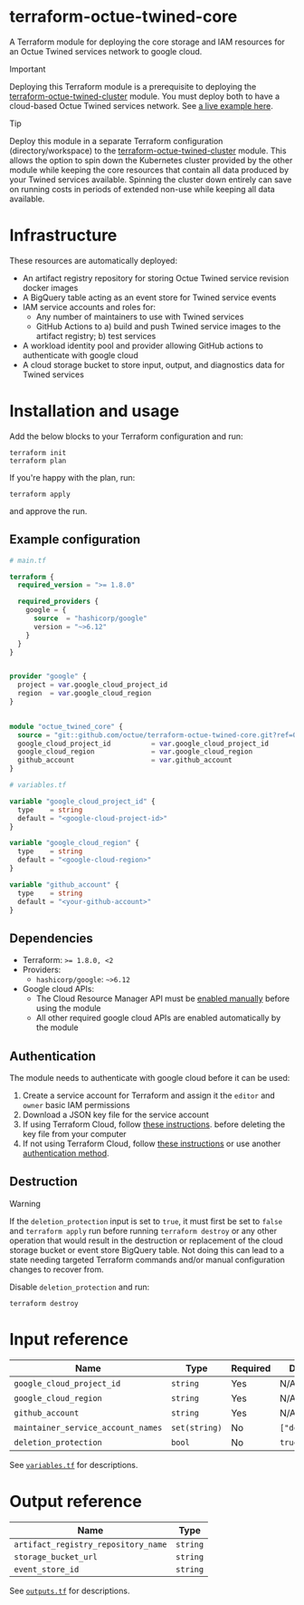 # terraform-octue-twined-core
A Terraform module for deploying the core storage and IAM resources for an Octue Twined services network to google cloud.  

> [!IMPORTANT]
> Deploying this Terraform module is a prerequisite to deploying the [terraform-octue-twined-cluster](https://github.com/octue/terraform-octue-twined-cluster)
> module. You must deploy both to have a cloud-based Octue Twined services network. See [a live example here](https://github.com/octue/twined-infrastructure).

> [!TIP]
> Deploy this module in a separate Terraform configuration (directory/workspace) to the [terraform-octue-twined-cluster](https://github.com/octue/terraform-octue-twined-cluster)
> module. This allows the option to spin down the Kubernetes cluster provided by the other module while keeping the core
> resources that contain all data produced by your Twined services available. Spinning the cluster down entirely can 
> save on running costs in periods of extended non-use while keeping all data available.

# Infrastructure
These resources are automatically deployed:
- An artifact registry repository for storing Octue Twined service revision docker images
- A BigQuery table acting as an event store for Twined service events
- IAM service accounts and roles for:
  - Any number of maintainers to use with Twined services
  - GitHub Actions to a) build and push Twined service images to the artifact registry; b) test services
- A workload identity pool and provider allowing GitHub actions to authenticate with google cloud
- A cloud storage bucket to store input, output, and diagnostics data for Twined services


# Installation and usage
Add the below blocks to your Terraform configuration and run:
```shell
terraform init
terraform plan
```

If you're happy with the plan, run:
```shell
terraform apply
```
and approve the run.

## Example configuration

```terraform
# main.tf

terraform {
  required_version = ">= 1.8.0"

  required_providers {
    google = {
      source  = "hashicorp/google"
      version = "~>6.12"
    }
  }
}


provider "google" {
  project = var.google_cloud_project_id
  region  = var.google_cloud_region
}
        

module "octue_twined_core" {
  source = "git::github.com/octue/terraform-octue-twined-core.git?ref=0.1.2"
  google_cloud_project_id          = var.google_cloud_project_id
  google_cloud_region              = var.google_cloud_region
  github_account                   = var.github_account
}
```

```terraform
# variables.tf

variable "google_cloud_project_id" {
  type    = string
  default = "<google-cloud-project-id>"
}

variable "google_cloud_region" {
  type    = string
  default = "<google-cloud-region>"
}

variable "github_account" {
  type    = string
  default = "<your-github-account>"
}
```

## Dependencies
- Terraform: `>= 1.8.0, <2`
- Providers:
  - `hashicorp/google`: `~>6.12`
- Google cloud APIs:
  - The Cloud Resource Manager API must be [enabled manually](https://console.developers.google.com/apis/api/cloudresourcemanager.googleapis.com) 
    before using the module
  - All other required google cloud APIs are enabled automatically by the module 

## Authentication
The module needs to authenticate with google cloud before it can be used:

1. Create a service account for Terraform and assign it the `editor` and `owner` basic IAM permissions
2. Download a JSON key file for the service account
3. If using Terraform Cloud, follow [these instructions](https://registry.terraform.io/providers/hashicorp/google/latest/docs/guides/provider_reference#using-terraform-cloud).
   before deleting the key file from your computer 
4. If not using Terraform Cloud, follow [these instructions](https://registry.terraform.io/providers/hashicorp/google/latest/docs/guides/provider_reference#authentication-configuration)
   or use another [authentication method](https://registry.terraform.io/providers/hashicorp/google/latest/docs/guides/provider_reference#authentication).


## Destruction
> [!WARNING]
> If the `deletion_protection` input is set to `true`, it must first be set to `false` and `terraform apply` run before 
> running `terraform destroy` or any other operation that would result in the destruction or replacement of the cloud 
> storage bucket or event store BigQuery table. Not doing this can lead to a state needing targeted Terraform commands 
> and/or manual configuration changes to recover from.

Disable `deletion_protection` and run:
```shell
terraform destroy
```


# Input reference

| Name                                | Type          | Required | Default       |
|-------------------------------------|---------------|----------|---------------| 
| `google_cloud_project_id`           | `string`      | Yes      | N/A           |  
| `google_cloud_region`               | `string`      | Yes      | N/A           | 
| `github_account`                    | `string`      | Yes      | N/A           |                 
| `maintainer_service_account_names`  | `set(string)` | No       | `["default"]` | 
| `deletion_protection`               | `bool`        | No       | `true`        | 

See [`variables.tf`](/variables.tf) for descriptions.


# Output reference

| Name                                | Type     |
|-------------------------------------|----------|
| `artifact_registry_repository_name` | `string` | 
| `storage_bucket_url`                | `string` | 
| `event_store_id`                    | `string` | 

See [`outputs.tf`](/outputs.tf) for descriptions.
